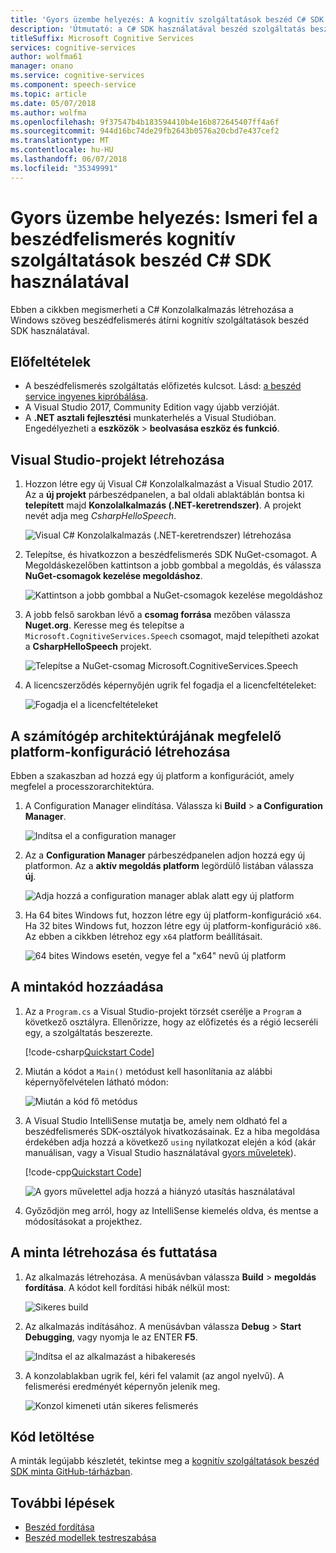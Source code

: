 ```yaml
---
title: 'Gyors üzembe helyezés: A kognitív szolgáltatások beszéd C# SDK esetében a Windows beszéd felismerésére |} Microsoft Docs'
description: 'Útmutató: a C# SDK használatával beszéd szolgáltatás beszéd felismerésére.'
titleSuffix: Microsoft Cognitive Services
services: cognitive-services
author: wolfma61
manager: onano
ms.service: cognitive-services
ms.component: speech-service
ms.topic: article
ms.date: 05/07/2018
ms.author: wolfma
ms.openlocfilehash: 9f37547b4b183594410b4e16b872645407ff4a6f
ms.sourcegitcommit: 944d16bc74de29fb2643b0576a20cbd7e437cef2
ms.translationtype: MT
ms.contentlocale: hu-HU
ms.lasthandoff: 06/07/2018
ms.locfileid: "35349991"
---
```

# <a name="quickstart-recognize-speech-using-the-cognitive-services-speech-c-sdk"></a>Gyors üzembe helyezés: Ismeri fel a beszédfelismerés kognitív szolgáltatások beszéd C# SDK használatával

Ebben a cikkben megismerheti a C# Konzolalkalmazás létrehozása a Windows szöveg beszédfelismerés átírni kognitív szolgáltatások beszéd SDK használatával.

## <a name="prerequisites"></a>Előfeltételek

* A beszédfelismerés szolgáltatás előfizetés kulcsot. Lásd: [a beszéd service ingyenes kipróbálása](get-started.md).
* A Visual Studio 2017, Community Edition vagy újabb verzióját.
* A **.NET asztali fejlesztési** munkaterhelés a Visual Studióban. Engedélyezheti a **eszközök** \> **beolvasása eszköz és funkció**. 

## <a name="create-a-visual-studio-project"></a>Visual Studio-projekt létrehozása

1. Hozzon létre egy új Visual C# Konzolalkalmazást a Visual Studio 2017. Az a **új projekt** párbeszédpanelen, a bal oldali ablaktáblán bontsa ki **telepített** majd **Konzolalkalmazás (.NET-keretrendszer)**. A projekt nevét adja meg *CsharpHelloSpeech*.

    ![Visual C# Konzolalkalmazás (.NET-keretrendszer) létrehozása](media/sdk/speechsdk-05-vs-cs-new-console-app.png "Visual C# Konzolalkalmazás létrehozása")

2. Telepítse, és hivatkozzon a beszédfelismerés SDK NuGet-csomagot. A Megoldáskezelőben kattintson a jobb gombbal a megoldás, és válassza **NuGet-csomagok kezelése megoldáshoz**.

    ![Kattintson a jobb gombbal a NuGet-csomagok kezelése megoldáshoz](media/sdk/speechsdk-06-vs-cs-manage-nuget-packages.png "NuGet-csomagok kezelése megoldáshoz")

3. A jobb felső sarokban lévő a **csomag forrása** mezőben válassza **Nuget.org**. Keresse meg és telepítse a `Microsoft.CognitiveServices.Speech` csomagot, majd telepítheti azokat a **CsharpHelloSpeech** projekt.

    ![Telepítse a NuGet-csomag Microsoft.CognitiveServices.Speech](media/sdk/speechsdk-08-vs-cs-nuget-install.png "telepítése Nuget-csomag")

4. A licencszerződés képernyőjén ugrik fel fogadja el a licencfeltételeket:

    ![Fogadja el a licencfeltételeket](media/sdk/speechsdk-09-vs-cs-nuget-license.png "fogadnia a licencfeltételeket")

## <a name="create-a-platform-configuration-matching-your-pc-architecture"></a>A számítógép architektúrájának megfelelő platform-konfiguráció létrehozása

Ebben a szakaszban ad hozzá egy új platform a konfigurációt, amely megfelel a processzorarchitektúra.

1. A Configuration Manager elindítása. Válassza ki **Build** > **a Configuration Manager**.

    ![Indítsa el a configuration manager](media/sdk/speechsdk-12-vs-cs-cfg-manager-click.png "indítsa el a configuration Managerben")

2. Az a **Configuration Manager** párbeszédpanelen adjon hozzá egy új platformon. Az a **aktív megoldás platform** legördülő listában válassza **új**.

    ![Adja hozzá a configuration manager ablak alatt egy új platform](media/sdk/speechsdk-14-vs-cs-cfg-manager-new.png "egy új platform alatt a configuration manager-ablak hozzáadása")

3. Ha 64 bites Windows fut, hozzon létre egy új platform-konfiguráció `x64`. Ha 32 bites Windows fut, hozzon létre egy új platform-konfiguráció `x86`. Az ebben a cikkben létrehoz egy `x64` platform beállításait. 

    ![64 bites Windows esetén, vegye fel a "x64" nevű új platform](media/sdk/speechsdk-15-vs-cs-cfg-manager-add-x64.png "Hozzáadás x64 platform")

## <a name="add-the-sample-code"></a>A mintakód hozzáadása

1. Az a `Program.cs` a Visual Studio-projekt törzsét cserélje a `Program` a következő osztályra. Ellenőrizze, hogy az előfizetés és a régió lecseréli egy, a szolgáltatás beszerezte.

    [!code-csharp[Quickstart Code](~/samples-cognitive-services-speech-sdk/Windows/quickstart-csharp/Program.cs#code)]

2. Miután a kódot a `Main()` metódust kell hasonlítania az alábbi képernyőfelvételen látható módon:

    ![Miután a kód fő metódus](media/sdk/speechsdk-17-vs-cs-paste-code.png "végső fő metódus")

3. A Visual Studio IntelliSense mutatja be, amely nem oldható fel a beszédfelismerés SDK-osztályok hivatkozásainak. Ez a hiba megoldása érdekében adja hozzá a következő `using` nyilatkozat elején a kód (akár manuálisan, vagy a Visual Studio használatával [gyors műveletek](https://docs.microsoft.com/visualstudio/ide/quick-actions)).

    [!code-cpp[Quickstart Code](~/samples-cognitive-services-speech-sdk/Windows/quickstart-csharp/Program.cs#usingstatement)]

    ![A gyors művelettel adja hozzá a hiányzó utasítás használatával](media/sdk/speechsdk-18-vs-cs-add-using.png "problémák megoldásához IntelliSense")

4. Győződjön meg arról, hogy az IntelliSense kiemelés oldva, és mentse a módosításokat a projekthez.

## <a name="build-and-run-the-sample"></a>A minta létrehozása és futtatása

1. Az alkalmazás létrehozása. A menüsávban válassza **Build** > **megoldás fordítása**. A kódot kell fordítási hibák nélkül most:

    ![Sikeres build](media/sdk/speechsdk-20-vs-cs-build.png "sikeres build")

2. Az alkalmazás indításához. A menüsávban válassza **Debug** > **Start Debugging**, vagy nyomja le az ENTER **F5**. 

    ![Indítsa el az alkalmazást a hibakeresés](media/sdk/speechsdk-21-vs-cs-f5.png "indítsa el az alkalmazást a hibakeresés")

3. A konzolablakban ugrik fel, kéri fel valamit (az angol nyelvű).
A felismerési eredményét képernyőn jelenik meg.

    ![Konzol kimeneti után sikeres felismerés](media/sdk/speechsdk-22-cs-vs-console-output.png "konzol kimeneti sikeres használatát követően")

## <a name="download-code"></a>Kód letöltése

A minták legújabb készletét, tekintse meg a [kognitív szolgáltatások beszéd SDK minta GitHub-tárházban](https://aka.ms/csspeech/samples).

## <a name="next-steps"></a>További lépések

- [Beszéd fordítása](how-to-translate-speech.md)
- [Beszéd modellek testreszabása](how-to-customize-speech-models.md)
